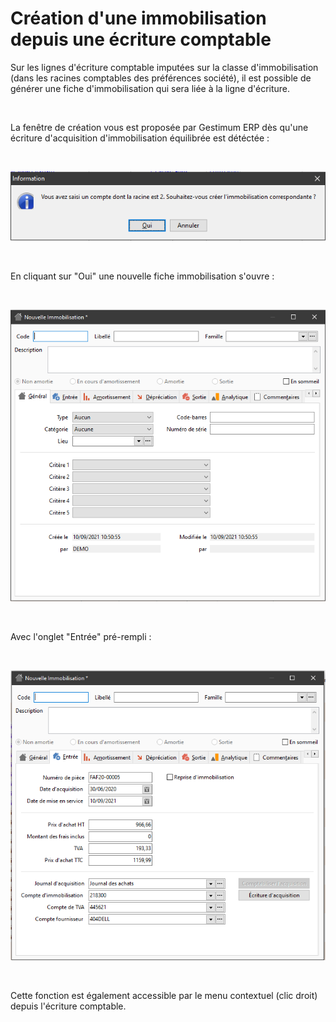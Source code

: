 # Création d'une immobilisation depuis une écriture comptable
Sur les lignes d'écriture comptable imputées sur la classe d'immobilisation (dans les racines comptables des préférences société), il est possible de générer une fiche d'immobilisation qui sera liée à la ligne d'écriture.


 


La fenêtre de création vous est proposée par Gestimum ERP dès qu'une écriture d'acquisition d'immobilisation équilibrée est détéctée :


 


![](Question.png)


 


En cliquant sur "Oui" une nouvelle fiche immobilisation s'ouvre :


 


![](OngletGeneral.png)


 


Avec l'onglet "Entrée" pré-rempli :


 


![](OngletEntree.png)


 


Cette fonction est également accessible par le menu contextuel (clic droit) depuis l'écriture comptable.


